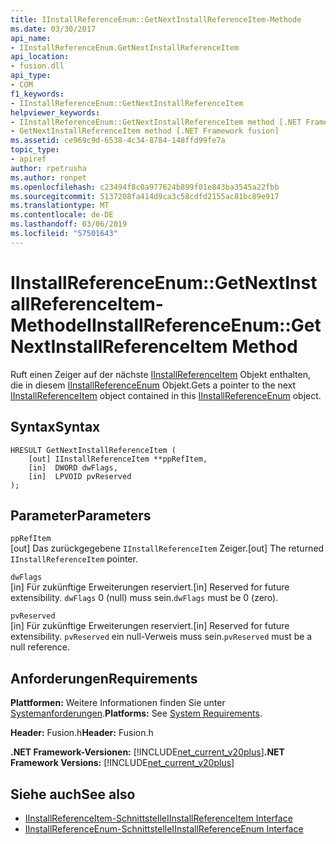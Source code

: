 ```yaml
---
title: IInstallReferenceEnum::GetNextInstallReferenceItem-Methode
ms.date: 03/30/2017
api_name:
- IInstallReferenceEnum.GetNextInstallReferenceItem
api_location:
- fusion.dll
api_type:
- COM
f1_keywords:
- IInstallReferenceEnum::GetNextInstallReferenceItem
helpviewer_keywords:
- IInstallReferenceEnum::GetNextInstallReferenceItem method [.NET Framework fusion]
- GetNextInstallReferenceItem method [.NET Framework fusion]
ms.assetid: ce969c9d-6538-4c34-8784-148ffd99fe7a
topic_type:
- apiref
author: rpetrusha
ms.author: ronpet
ms.openlocfilehash: c23494f8c0a977624b899f01e843ba3545a22fbb
ms.sourcegitcommit: 5137208fa414d9ca3c58cdfd2155ac81bc89e917
ms.translationtype: MT
ms.contentlocale: de-DE
ms.lasthandoff: 03/06/2019
ms.locfileid: "57501643"
---
```

# <a name="iinstallreferenceenumgetnextinstallreferenceitem-method"></a><span data-ttu-id="cb12e-102">IInstallReferenceEnum::GetNextInstallReferenceItem-Methode</span><span class="sxs-lookup"><span data-stu-id="cb12e-102">IInstallReferenceEnum::GetNextInstallReferenceItem Method</span></span>
<span data-ttu-id="cb12e-103">Ruft einen Zeiger auf der nächste [IInstallReferenceItem](../../../../docs/framework/unmanaged-api/fusion/iinstallreferenceitem-interface.md) Objekt enthalten, die in diesem [IInstallReferenceEnum](../../../../docs/framework/unmanaged-api/fusion/iinstallreferenceenum-interface.md) Objekt.</span><span class="sxs-lookup"><span data-stu-id="cb12e-103">Gets a pointer to the next [IInstallReferenceItem](../../../../docs/framework/unmanaged-api/fusion/iinstallreferenceitem-interface.md) object contained in this [IInstallReferenceEnum](../../../../docs/framework/unmanaged-api/fusion/iinstallreferenceenum-interface.md) object.</span></span>  
  
## <a name="syntax"></a><span data-ttu-id="cb12e-104">Syntax</span><span class="sxs-lookup"><span data-stu-id="cb12e-104">Syntax</span></span>  
  
```  
HRESULT GetNextInstallReferenceItem (  
    [out] IInstallReferenceItem **ppRefItem,  
    [in]  DWORD dwFlags,  
    [in]  LPVOID pvReserved  
);  
```  
  
## <a name="parameters"></a><span data-ttu-id="cb12e-105">Parameter</span><span class="sxs-lookup"><span data-stu-id="cb12e-105">Parameters</span></span>  
 `ppRefItem`  
 <span data-ttu-id="cb12e-106">[out] Das zurückgegebene `IInstallReferenceItem` Zeiger.</span><span class="sxs-lookup"><span data-stu-id="cb12e-106">[out] The returned `IInstallReferenceItem` pointer.</span></span>  
  
 `dwFlags`  
 <span data-ttu-id="cb12e-107">[in] Für zukünftige Erweiterungen reserviert.</span><span class="sxs-lookup"><span data-stu-id="cb12e-107">[in] Reserved for future extensibility.</span></span> <span data-ttu-id="cb12e-108">`dwFlags` 0 (null) muss sein.</span><span class="sxs-lookup"><span data-stu-id="cb12e-108">`dwFlags` must be 0 (zero).</span></span>  
  
 `pvReserved`  
 <span data-ttu-id="cb12e-109">[in] Für zukünftige Erweiterungen reserviert.</span><span class="sxs-lookup"><span data-stu-id="cb12e-109">[in] Reserved for future extensibility.</span></span> <span data-ttu-id="cb12e-110">`pvReserved` ein null-Verweis muss sein.</span><span class="sxs-lookup"><span data-stu-id="cb12e-110">`pvReserved` must be a null reference.</span></span>  
  
## <a name="requirements"></a><span data-ttu-id="cb12e-111">Anforderungen</span><span class="sxs-lookup"><span data-stu-id="cb12e-111">Requirements</span></span>  
 <span data-ttu-id="cb12e-112">**Plattformen:** Weitere Informationen finden Sie unter [Systemanforderungen](../../../../docs/framework/get-started/system-requirements.md).</span><span class="sxs-lookup"><span data-stu-id="cb12e-112">**Platforms:** See [System Requirements](../../../../docs/framework/get-started/system-requirements.md).</span></span>  
  
 <span data-ttu-id="cb12e-113">**Header:** Fusion.h</span><span class="sxs-lookup"><span data-stu-id="cb12e-113">**Header:** Fusion.h</span></span>  
  
 <span data-ttu-id="cb12e-114">**.NET Framework-Versionen:** [!INCLUDE[net_current_v20plus](../../../../includes/net-current-v20plus-md.md)]</span><span class="sxs-lookup"><span data-stu-id="cb12e-114">**.NET Framework Versions:** [!INCLUDE[net_current_v20plus](../../../../includes/net-current-v20plus-md.md)]</span></span>  
  
## <a name="see-also"></a><span data-ttu-id="cb12e-115">Siehe auch</span><span class="sxs-lookup"><span data-stu-id="cb12e-115">See also</span></span>
- [<span data-ttu-id="cb12e-116">IInstallReferenceItem-Schnittstelle</span><span class="sxs-lookup"><span data-stu-id="cb12e-116">IInstallReferenceItem Interface</span></span>](../../../../docs/framework/unmanaged-api/fusion/iinstallreferenceitem-interface.md)
- [<span data-ttu-id="cb12e-117">IInstallReferenceEnum-Schnittstelle</span><span class="sxs-lookup"><span data-stu-id="cb12e-117">IInstallReferenceEnum Interface</span></span>](../../../../docs/framework/unmanaged-api/fusion/iinstallreferenceenum-interface.md)
